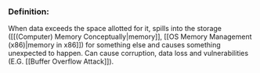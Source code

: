 ### Definition:
When data exceeds the space allotted for it, spills into the storage ([[(Computer) Memory Conceptually|memory]], [[OS Memory Management (x86)|memory in x86]]) for something else and causes something unexpected to happen. Can cause corruption, data loss and vulnerabilities (E.G. [[Buffer Overflow Attack]]). 

